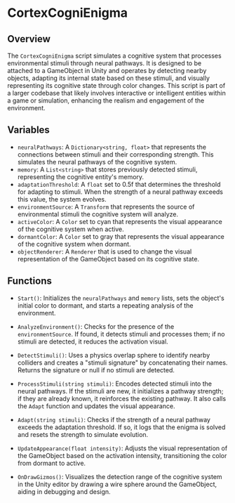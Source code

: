 # CortexCogniEnigma

## Overview
The `CortexCogniEnigma` script simulates a cognitive system that processes environmental stimuli through neural pathways. It is designed to be attached to a GameObject in Unity and operates by detecting nearby objects, adapting its internal state based on these stimuli, and visually representing its cognitive state through color changes. This script is part of a larger codebase that likely involves interactive or intelligent entities within a game or simulation, enhancing the realism and engagement of the environment.

## Variables
- `neuralPathways`: A `Dictionary<string, float>` that represents the connections between stimuli and their corresponding strength. This simulates the neural pathways of the cognitive system.
- `memory`: A `List<string>` that stores previously detected stimuli, representing the cognitive entity's memory.
- `adaptationThreshold`: A `float` set to 0.5f that determines the threshold for adapting to stimuli. When the strength of a neural pathway exceeds this value, the system evolves.
- `environmentSource`: A `Transform` that represents the source of environmental stimuli the cognitive system will analyze.
- `activeColor`: A `Color` set to cyan that represents the visual appearance of the cognitive system when active.
- `dormantColor`: A `Color` set to gray that represents the visual appearance of the cognitive system when dormant.
- `objectRenderer`: A `Renderer` that is used to change the visual representation of the GameObject based on its cognitive state.

## Functions
- `Start()`: Initializes the `neuralPathways` and `memory` lists, sets the object's initial color to dormant, and starts a repeating analysis of the environment.
  
- `AnalyzeEnvironment()`: Checks for the presence of the `environmentSource`. If found, it detects stimuli and processes them; if no stimuli are detected, it reduces the activation visual.

- `DetectStimuli()`: Uses a physics overlap sphere to identify nearby colliders and creates a "stimuli signature" by concatenating their names. Returns the signature or null if no stimuli are detected.

- `ProcessStimuli(string stimuli)`: Encodes detected stimuli into the neural pathways. If the stimuli are new, it initializes a pathway strength; if they are already known, it reinforces the existing pathway. It also calls the `Adapt` function and updates the visual appearance.

- `Adapt(string stimuli)`: Checks if the strength of a neural pathway exceeds the adaptation threshold. If so, it logs that the enigma is solved and resets the strength to simulate evolution.

- `UpdateAppearance(float intensity)`: Adjusts the visual representation of the GameObject based on the activation intensity, transitioning the color from dormant to active.

- `OnDrawGizmos()`: Visualizes the detection range of the cognitive system in the Unity editor by drawing a wire sphere around the GameObject, aiding in debugging and design.